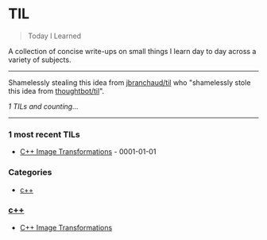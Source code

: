# TIL
> Today I Learned

A collection of concise write-ups on small things I learn day to day across a variety of subjects. 

---

Shamelessly stealing this idea from [jbranchaud/til][1] who "shamelessly stole this idea from [thoughtbot/til][2]". 


_1 TILs and counting..._

---

### 1 most recent TILs

- [C++ Image Transformations](c++/cpp-image-transformations.md) - 0001-01-01

### Categories

- [c++](#c++)

### [c++](#c++)
- [C++ Image Transformations](c++/cpp-image-transformations.md)

[1]: https://github.com/jbranchaud/til
[2]: https://github.com/thoughtbot/til

